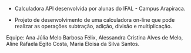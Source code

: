- Calculadora API desenvolvida por alunas do IFAL - Campus Arapiraca.

- Projeto de desenvolvimento de uma calculadora on-line que pode realizar as operações subtração, adição, divisão e multiplicação. 

Equipe: Ana Júlia Melo Barbosa Félix, Alessandra Cristina Alves de Melo, Aline Rafaela Egito Costa, Maria Eloisa da Silva Santos.


 
